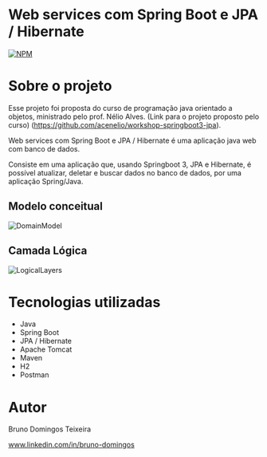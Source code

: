# Web services com Spring Boot e JPA / Hibernate
[![NPM](https://img.shields.io/npm/l/react)](https://github.com/Br1106/Workshop-SpringBoot-JPA/blob/main/LICENSE) 

# Sobre o projeto

Esse projeto foi proposta do curso de programação java orientado a objetos, ministrado pelo prof. Nélio Alves.
(Link para o projeto proposto pelo curso) (https://github.com/acenelio/workshop-springboot3-jpa).

Web services com Spring Boot e JPA / Hibernate é uma aplicação java web com banco de dados.

Consiste em uma aplicação que, usando Springboot 3, JPA e Hibernate, é possível atualizar, deletar e buscar dados no banco de dados, por uma aplicação Spring/Java.

## Modelo conceitual
![DomainModel](https://user-images.githubusercontent.com/115849859/210462656-e4fa3dc2-4bc5-404f-9c59-6b0c41cad58a.png)

## Camada Lógica
![LogicalLayers](https://user-images.githubusercontent.com/115849859/210463494-706adced-0c84-4b26-a8b8-55afc08fd8b8.png)

# Tecnologias utilizadas
- Java
- Spring Boot
- JPA / Hibernate
- Apache Tomcat
- Maven
- H2
- Postman

# Autor

Bruno Domingos Teixeira

www.linkedin.com/in/bruno-domingos
